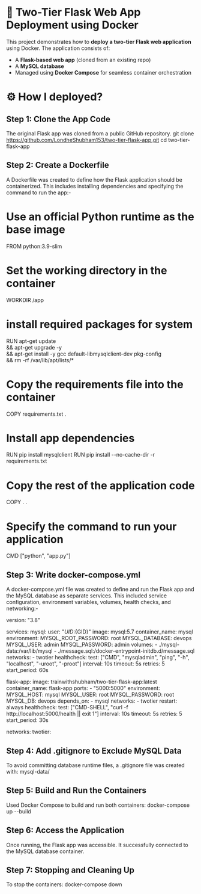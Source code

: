 # 🚀 Two-Tier Flask Web App Deployment using Docker

This project demonstrates how to **deploy a two-tier Flask web application** using Docker. The application consists of:

- A **Flask-based web app** (cloned from an existing repo)
- A **MySQL database**
- Managed using **Docker Compose** for seamless container orchestration

# ⚙️ How I deployed?

## Step 1: Clone the App Code

The original Flask app was cloned from a public GitHub repository.
git clone https://github.com/LondheShubham153/two-tier-flask-app.git
cd two-tier-flask-app

## Step 2: Create a Dockerfile
A Dockerfile was created to define how the Flask application should be containerized. This includes installing dependencies and specifying the command to run the app:-
# Use an official Python runtime as the base image
FROM python:3.9-slim

# Set the working directory in the container
WORKDIR /app

# install required packages for system
RUN apt-get update \
    && apt-get upgrade -y \
    && apt-get install -y gcc default-libmysqlclient-dev pkg-config \
    && rm -rf /var/lib/apt/lists/*

# Copy the requirements file into the container
COPY requirements.txt .

# Install app dependencies
RUN pip install mysqlclient
RUN pip install --no-cache-dir -r requirements.txt

# Copy the rest of the application code
COPY . .

# Specify the command to run your application
CMD ["python", "app.py"]



## Step 3: Write docker-compose.yml
A docker-compose.yml file was created to define and run the Flask app and the MySQL database as separate services. This included service configuration, environment variables, volumes, health checks, and networking:-

version: "3.8"

services:
  mysql:
    user: "${UID}:${GID}" 
    image: mysql:5.7
    container_name: mysql
    environment:
      MYSQL_ROOT_PASSWORD: root
      MYSQL_DATABASE: devops
      MYSQL_USER: admin
      MYSQL_PASSWORD: admin
    volumes:
      - ./mysql-data:/var/lib/mysql
      - ./message.sql:/docker-entrypoint-initdb.d/message.sql  
    networks:
      - twotier
    healthcheck:
      test: ["CMD", "mysqladmin", "ping", "-h", "localhost", "-uroot", "-proot"]
      interval: 10s
      timeout: 5s
      retries: 5
      start_period: 60s

  flask-app:
    image: trainwithshubham/two-tier-flask-app:latest
    container_name: flask-app
    ports:
      - "5000:5000"
    environment:
      MYSQL_HOST: mysql
      MYSQL_USER: root
      MYSQL_PASSWORD: root
      MYSQL_DB: devops
    depends_on:
      - mysql
    networks:
      - twotier
    restart: always
    healthcheck:
      test: ["CMD-SHELL", "curl -f http://localhost:5000/health || exit 1"]
      interval: 10s
      timeout: 5s
      retries: 5
      start_period: 30s

networks:
  twotier:


## Step 4: Add .gitignore to Exclude MySQL Data
To avoid committing database runtime files, a .gitignore file was created with:
mysql-data/

## Step 5: Build and Run the Containers
Used Docker Compose to build and run both containers:
docker-compose up --build

## Step 6: Access the Application
Once running, the Flask app was accessible.
It successfully connected to the MySQL database container.

##  Step 7: Stopping and Cleaning Up
To stop the containers:
docker-compose down
